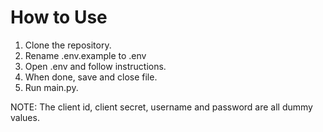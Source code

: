 # How to Use

1. Clone the repository.
2. Rename .env.example to .env
3. Open .env and follow instructions.
4. When done, save and close file.
5. Run main.py.

NOTE: The client id, client secret, username and password are all dummy values.
